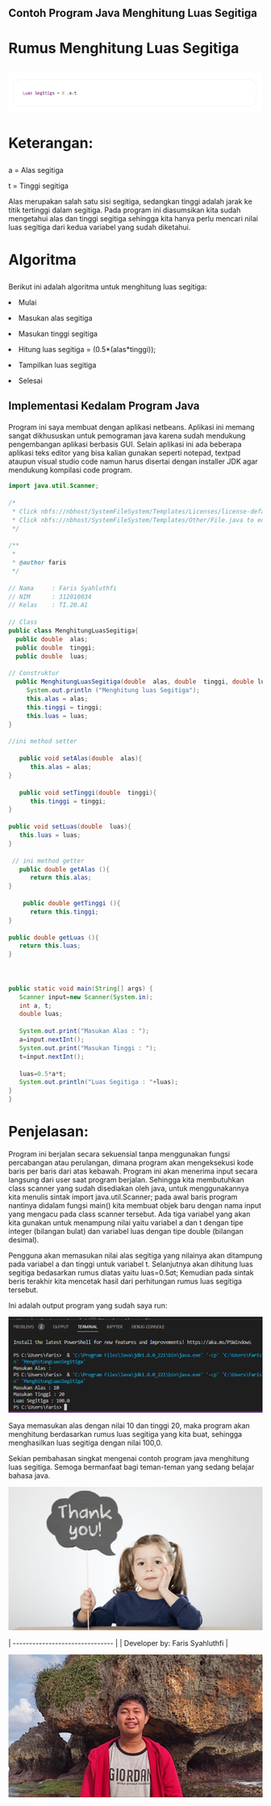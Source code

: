 ## Contoh Program Java Menghitung Luas Segitiga </p>
# Rumus Menghitung Luas Segitiga </p>
![rumus](screenshot/rumus.png) </p>
# Keterangan: </p>
a = Alas segitiga </p>
t = Tinggi segitiga </p>

Alas merupakan salah satu sisi segitiga, sedangkan tinggi adalah jarak ke titik tertinggi dalam segitiga. Pada program ini diasumsikan kita sudah mengetahui alas dan tinggi segitiga sehingga kita hanya perlu mencari nilai luas segitiga dari kedua variabel yang sudah diketahui. </p>

# Algoritma </p>
Berikut ini adalah algoritma untuk menghitung luas segitiga: </p>

<li> Mulai </li> </p>
<li> Masukan alas segitiga </li> </p>
<li> Masukan tinggi segitiga </li> </p>
<li> Hitung luas segitiga = (0.5*(alas*tinggi)); </li> </p>
<li> Tampilkan luas segitiga </li> </p>
<li> Selesai </li> </p>

## Implementasi Kedalam Program Java </p>
Program ini saya membuat dengan aplikasi netbeans. Aplikasi ini memang sangat dikhususkan untuk pemograman java karena sudah mendukung pengembangan aplikasi berbasis GUI. Selain aplikasi ini ada beberapa aplikasi teks editor yang bisa kalian gunakan seperti notepad, textpad ataupun visual studio code namun harus disertai dengan installer JDK agar mendukung kompilasi code program. </p>

```java
import java.util.Scanner;

/*
 * Click nbfs://nbhost/SystemFileSystem/Templates/Licenses/license-default.txt to change this license
 * Click nbfs://nbhost/SystemFileSystem/Templates/Other/File.java to edit this template
 */

/**
 *
 * @author faris
 */

// Nama     : Faris Syahluthfi
// NIM      : 312010034
// Kelas    : TI.20.A1

// Class
public class MenghitungLuasSegitiga{
  public double  alas;
  public double  tinggi;
  public double  luas;

// Construktur
  public MenghitungLuasSegitiga(double  alas, double  tinggi, double luas){
     System.out.println ("Menghitung luas Segitiga");
     this.alas = alas;
     this.tinggi = tinggi;
     this.luas = luas;
}

//ini method setter

   public void setAlas(double  alas){
      this.alas = alas;
}

   public void setTinggi(double  tinggi){
      this.tinggi = tinggi;
}

public void setLuas(double  luas){
   this.luas = luas;
}

 // ini method getter
   public double getAlas (){
      return this.alas; 
}

    public double getTinggi (){
      return this.tinggi; 
}

public double getLuas (){
   return this.luas; 
}



public static void main(String[] args) {
   Scanner input=new Scanner(System.in);
   int a, t;
   double luas;
   
   System.out.print("Masukan Alas : ");
   a=input.nextInt();
   System.out.print("Masukan Tinggi : ");
   t=input.nextInt();
   
   luas=0.5*a*t;
   System.out.println("Luas Segitiga : "+luas);
}  
}


``` 
</p>

# Penjelasan:
Program ini berjalan secara sekuensial tanpa menggunakan fungsi percabangan atau perulangan, dimana program akan mengeksekusi kode baris per baris dari atas kebawah. Program ini akan menerima input secara langsung dari user saat program berjalan. Sehingga kita membutuhkan class scanner yang sudah disediakan oleh java, untuk menggunakannya kita menulis sintak import java.util.Scanner; pada awal baris program nantinya didalam fungsi main() kita membuat objek baru dengan nama input yang mengacu pada class scanner tersebut. Ada tiga variabel yang akan kita gunakan untuk menampung nilai yaitu variabel a dan t dengan tipe integer (bilangan bulat) dan variabel luas dengan tipe double (bilangan desimal). </p>
Pengguna akan memasukan nilai alas segitiga yang nilainya akan ditampung pada variabel a dan tinggi untuk variabel t. Selanjutnya akan dihitung luas segitiga bedasarkan rumus diatas yaitu luas=0.5*a*t; Kemudian pada sintak beris terakhir kita mencetak hasil dari perhitungan rumus luas segitiga tersebut. </p>

Ini adalah output program yang sudah saya run: </p>
![output](screenshot/output.png) </p>

Saya memasukan alas dengan nilai 10 dan tinggi 20, maka program akan menghitung berdasarkan rumus luas segitiga yang kita buat, sehingga menghasilkan luas segitiga dengan nilai 100,0. </p>

Sekian pembahasan singkat mengenai contoh program java menghitung luas segitiga. Semoga bermanfaat bagi teman-teman yang sedang belajar bahasa java. </p>
![terimakasih](screenshot/terimakasih.jpeg) </p>

| ------------------------------- |
| Developer by: Faris Syahluthfi  |

![faris](screenshot/faris.jpg) </p>

